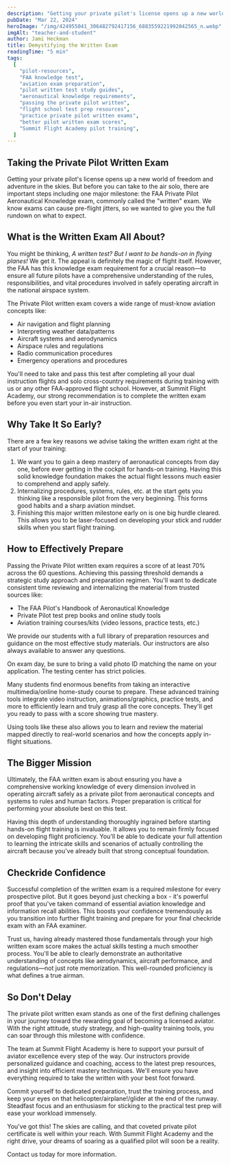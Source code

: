 ```yaml
---
description: "Getting your private pilot's license opens up a new world of freedom and adventure in the skies. But before you can take to the air solo, there are important steps including one major milestone. We know exams can cause pre-flight jitters, so we wanted to give you the full rundown on what to expect."
pubDate: "Mar 22, 2024"
heroImage: "/img/424955041_306482792417156_6883559221992042565_n.webp"
imgAlt: "teacher-and-student"
author: Jami Heckman
title: Demystifying the Written Exam
readingTime: "5 min"
tags:
  [
    "pilot-resources",
    "FAA knowledge test",
    "aviation exam preparation",
    "pilot written test study guides",
    "aeronautical knowledge requirements",
    "passing the private pilot written",
    "flight school test prep resources",
    "practice private pilot written exams",
    "better pilot written exam scores",
    "Summit Flight Academy pilot training",
  ]
---
```


## Taking the Private Pilot Written Exam

Getting your private pilot's license opens up a new world of freedom and adventure in the skies. But before you can take to the air solo, there are important steps including one major milestone: the FAA Private Pilot Aeronautical Knowledge exam, commonly called the "written" exam. We know exams can cause pre-flight jitters, so we wanted to give you the full rundown on what to expect.

## What is the Written Exam All About?

You might be thinking, _A written test? But I want to be hands-on in flying planes!_ We get it. The appeal is definitely the magic of flight itself. However, the FAA has this knowledge exam requirement for a crucial reason—to ensure all future pilots have a comprehensive understanding of the rules, responsibilities, and vital procedures involved in safely operating aircraft in the national airspace system.

The Private Pilot written exam covers a wide range of must-know aviation concepts like:

- Air navigation and flight planning
- Interpreting weather data/patterns
- Aircraft systems and aerodynamics
- Airspace rules and regulations
- Radio communication procedures
- Emergency operations and procedures

You'll need to take and pass this test after completing all your dual instruction flights and solo cross-country requirements during training with us or any other FAA-approved flight school. However, at Summit Flight Academy, our strong recommendation is to complete the written exam before you even start your in-air instruction.

## Why Take It So Early?

There are a few key reasons we advise taking the written exam right at the start of your training:

1. We want you to gain a deep mastery of aeronautical concepts from day one, before ever getting in the cockpit for hands-on training. Having this solid knowledge foundation makes the actual flight lessons much easier to comprehend and apply safely.
2. Internalizing procedures, systems, rules, etc. at the start gets you thinking like a responsible pilot from the very beginning. This forms good habits and a sharp aviation mindset.
3. Finishing this major written milestone early on is one big hurdle cleared. This allows you to be laser-focused on developing your stick and rudder skills when you start flight training.

## How to Effectively Prepare

Passing the Private Pilot written exam requires a score of at least 70% across the 60 questions. Achieving this passing threshold demands a strategic study approach and preparation regimen. You'll want to dedicate consistent time reviewing and internalizing the material from trusted sources like:

- The FAA Pilot's Handbook of Aeronautical Knowledge
- Private Pilot test prep books and online study tools
- Aviation training courses/kits (video lessons, practice tests, etc.)

We provide our students with a full library of preparation resources and guidance on the most effective study materials. Our instructors are also always available to answer any questions.

On exam day, be sure to bring a valid photo ID matching the name on your application. The testing center has strict policies.

Many students find enormous benefits from taking an interactive multimedia/online home-study course to prepare. These advanced training tools integrate video instruction, animations/graphics, practice tests, and more to efficiently learn and truly grasp all the core concepts. They'll get you ready to pass with a score showing true mastery.

Using tools like these also allows you to learn and review the material mapped directly to real-world scenarios and how the concepts apply in-flight situations.

## The Bigger Mission

Ultimately, the FAA written exam is about ensuring you have a comprehensive working knowledge of every dimension involved in operating aircraft safely as a private pilot from aeronautical concepts and systems to rules and human factors. Proper preparation is critical for performing your absolute best on this test.

Having this depth of understanding thoroughly ingrained before starting hands-on flight training is invaluable. It allows you to remain firmly focused on developing flight proficiency. You'll be able to dedicate your full attention to learning the intricate skills and scenarios of actually controlling the aircraft because you've already built that strong conceptual foundation.

## Checkride Confidence

Successful completion of the written exam is a required milestone for every prospective pilot. But it goes beyond just checking a box - it's powerful proof that you've taken command of essential aviation knowledge and information recall abilities. This boosts your confidence tremendously as you transition into further flight training and prepare for your final checkride exam with an FAA examiner.

Trust us, having already mastered those fundamentals through your high written exam score makes the actual skills testing a much smoother process. You'll be able to clearly demonstrate an authoritative understanding of concepts like aerodynamics, aircraft performance, and regulations—not just rote memorization. This well-rounded proficiency is what defines a true airman.

## So Don't Delay

The private pilot written exam stands as one of the first defining challenges in your journey toward the rewarding goal of becoming a licensed aviator. With the right attitude, study strategy, and high-quality training tools, you can soar through this milestone with confidence.

The team at Summit Flight Academy is here to support your pursuit of aviator excellence every step of the way. Our instructors provide personalized guidance and coaching, access to the latest prep resources, and insight into efficient mastery techniques. We'll ensure you have everything required to take the written with your best foot forward.

Commit yourself to dedicated preparation, trust the training process, and keep your eyes on that helicopter/airplane!/glider at the end of the runway. Steadfast focus and an enthusiasm for sticking to the practical test prep will ease your workload immensely.

You've got this! The skies are calling, and that coveted private pilot certificate is well within your reach. With Summit Flight Academy and the right drive, your dreams of soaring as a qualified pilot will soon be a reality.

Contact us today for more information.
